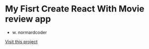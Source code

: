 # My Fisrt Create React With Movie review app
- w. normardcoder

[Visit this project](https://classe55.github.io/react-prac-movies/)
